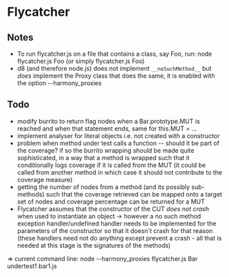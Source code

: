 Flycatcher
=====================

Notes
-----

* To run flycatcher.js on a file that contains a class, say Foo, run: node flycatcher.js Foo (or simply flycatcher.js Foo)
* d8 (and therefore node.js) does not implement `__noSuchMethod__` but *does* implement the Proxy class that does the same, it is enabled with the option --harmony_proxies

Todo
----

* modify burrito to return flag nodes when a Bar.prototype.MUT is reached and when that statement ends, same for this.MUT = ...
* implement analyser for literal objects i.e. not created with a constructor
* problem when method under test calls a function -- should it be part of the coverage? if so the burrito wrapping should be made quite sophisticated, in a way that a method is wrapped such that it conditionally logs coverage if it is called from the MUT (it could be called from another method in which case it should not contribute to the coverage measure)
* getting the number of nodes from a method (and its possibly sub-methods) such that the coverage retrieved can be mapped onto a target set of nodes and coverage percentage can be returned for a MUT
* Flycatcher assumes that the constructor of the CUT *does not crash* when used to instantiate an object -> however a no such method exception handler/undefined handler needs to be implemented for the parameters of the constructor so that it doesn't crash for that reason (these handlers need not do anything except prevent a crash - all that is needed at this stage is the signatures of the methods)

=> current command line: node --harmony_proxies flycatcher.js Bar undertest1 bar1.js